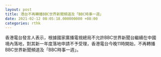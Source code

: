 ```yaml
---
layout: post
title: 港台不再轉播BBC世界新聞頻道及「BBC時事一週」
date: 2021-02-12 08:05:18.000000000 +08:00
categories: rthk
---
```


香港電台發言人表示，根據國家廣播電視總局不允許BBC世界新聞台繼續在中國境內落地，對其新一年度落地申請不予受理，香港電台今晚11時開始，不再轉播BBC世界新聞頻道及「BBC時事一週」。
